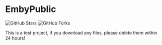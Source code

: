 # EmbyPublic

![GitHub Stars](https://img.shields.io/github/stars/rartv/EmbyPublic.svg?style=flat-square&label=Stars&logo=github)
![GitHub Forks](https://img.shields.io/github/forks/rartv/EmbyPublic.svg?style=flat-square&label=Forks&logo=github)

This is a test project, if you download any files, please delete them within 24 hours!

